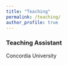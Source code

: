 ```yaml
---
title: "Teaching"
permalink: /teaching/
author_profile: true
---
```


### Teaching Assistant
Concordia University
